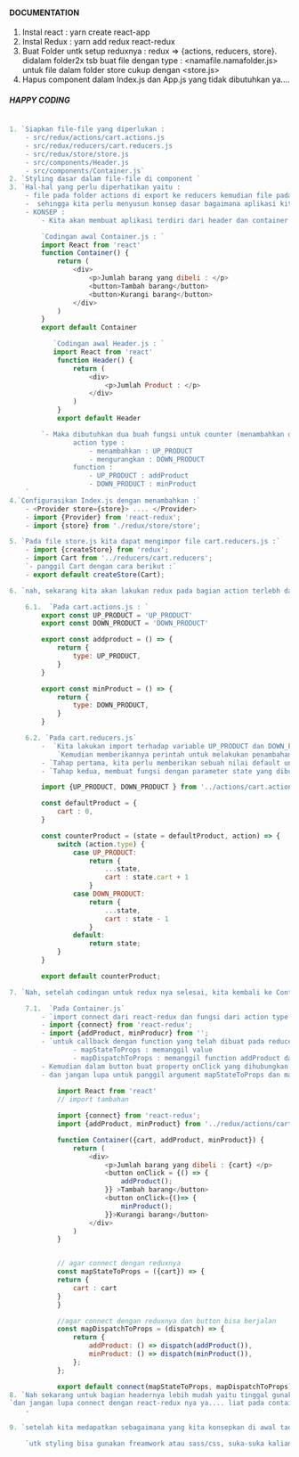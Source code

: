 <!-- This project was bootstrapped with [Create React App](https://github.com/facebook/create-react-app).

## Available Scripts

In the project directory, you can run:

### `yarn start`

Runs the app in the development mode.<br />
Open [http://localhost:3000](http://localhost:3000) to view it in the browser.

The page will reload if you make edits.<br />
You will also see any lint errors in the console.

### `yarn test`

Launches the test runner in the interactive watch mode.<br />
See the section about [running tests](https://facebook.github.io/create-react-app/docs/running-tests) for more information.

### `yarn build`

Builds the app for production to the `build` folder.<br />
It correctly bundles React in production mode and optimizes the build for the best performance.

The build is minified and the filenames include the hashes.<br />
Your app is ready to be deployed!

See the section about [deployment](https://facebook.github.io/create-react-app/docs/deployment) for more information.

### `yarn eject`

**Note: this is a one-way operation. Once you `eject`, you can’t go back!**

If you aren’t satisfied with the build tool and configuration choices, you can `eject` at any time. This command will remove the single build dependency from your project.

Instead, it will copy all the configuration files and the transitive dependencies (webpack, Babel, ESLint, etc) right into your project so you have full control over them. All of the commands except `eject` will still work, but they will point to the copied scripts so you can tweak them. At this point you’re on your own.

You don’t have to ever use `eject`. The curated feature set is suitable for small and middle deployments, and you shouldn’t feel obligated to use this feature. However we understand that this tool wouldn’t be useful if you couldn’t customize it when you are ready for it.

## Learn More

You can learn more in the [Create React App documentation](https://facebook.github.io/create-react-app/docs/getting-started).

To learn React, check out the [React documentation](https://reactjs.org/).

### Code Splitting

This section has moved here: https://facebook.github.io/create-react-app/docs/code-splitting

### Analyzing the Bundle Size

This section has moved here: https://facebook.github.io/create-react-app/docs/analyzing-the-bundle-size

### Making a Progressive Web App

This section has moved here: https://facebook.github.io/create-react-app/docs/making-a-progressive-web-app

### Advanced Configuration

This section has moved here: https://facebook.github.io/create-react-app/docs/advanced-configuration

### Deployment

This section has moved here: https://facebook.github.io/create-react-app/docs/deployment

### `yarn build` fails to minify

This section has moved here: https://facebook.github.io/create-react-app/docs/troubleshooting#npm-run-build-fails-to-minify -->

#### DOCUMENTATION

1. Instal react : yarn create react-app <nama app>
2. Instal Redux : yarn add redux react-redux
3. Buat Folder untk setup reduxnya : redux => {actions, reducers, store}. didalam folder2x tsb buat file dengan type : <namafile.namafolder.js> untuk file dalam folder store cukup dengan <store.js>
4. Hapus component dalam Index.js dan App.js yang tidak dibutuhkan ya....

##### HAPPY CODING <CART FUNCTION>

```js

1. `Siapkan file-file yang diperlukan :
    - src/redux/actions/cart.actions.js
    - src/redux/reducers/cart.reducers.js
    - src/redux/store/store.js
    - src/components/Header.js
    - src/components/Container.js`
2. `Styling dasar dalam file-file di component `
3. `Hal-hal yang perlu diperhatikan yaitu :
    - file pada folder actions di export ke reducers kemudian file pada reducer di export ke store
    -  sehingga kita perlu menyusun konsep dasar bagaimana aplikasi kita kan berjalan.
    - KONSEP :
        - Kita akan membuat aplikasi terdiri dari header dan container yang berisikan mengenai fungsi cart dimana ketika kita akan menambahkan jumlah barang pada bagian container secara otomatis akan tampil pada bagian header atau biasanya oada bagian wishlist. `

        `Codingan awal Container.js : `
        import React from 'react'
        function Container() {
            return (
                <div>
                    <p>Jumlah barang yang dibeli : </p>
                    <button>Tambah barang</button>
                    <button>Kurangi barang</button>
                </div>
            )
        }
        export default Container

           `Codingan awal Header.js : `
           import React from 'react'
            function Header() {
                return (
                    <div>
                        <p>Jumlah Product : </p>
                    </div>
                )
            }
            export default Header

        `- Maka dibutuhkan dua buah fungsi untuk counter (menambahkan dan mengurangkan) tapi untuk penguranganya tidak boleh minus ya...
                action type :
                    - menambahkan : UP_PRODUCT
                    - mengurangkan : DOWN_PRODUCT
                function :
                    - UP_PRODUCT : addProduct
                    - DOWN_PRODUCT : minProduct
    `
4.`Configurasikan Index.js dengan menambahkan :`
    - <Provider store={store}> .... </Provider>
    - import {Provider} from 'react-redux';
    - import {store} from './redux/store/store';

5. `Pada file store.js kita dapat mengimpor file cart.reducers.js :`
    - import {createStore} from 'redux';
    - import Cart from '../reducers/cart.reducers';
    `- panggil Cart dengan cara berikut :`
    - export default createStore(Cart);

6. `nah, sekarang kita akan lakukan redux pada bagian action terlebh dahulu kemudian pada reducernya... `

    6.1.  `Pada cart.actions.js : `
        export const UP_PRODUCT = 'UP_PRODUCT'
        export const DOWN_PRODUCT = 'DOWN_PRODUCT'

        export const addproduct = () => {
            return {
                type: UP_PRODUCT,
            }
        }

        export const minProduct = () => {
            return {
                type: DOWN_PRODUCT,
            }
        }

    6.2. `Pada cart.reducers.js`
        -  `Kita lakukan import terhadap variable UP_PRODUCT dan DOWN_PRODUCT`
            `Kemudian memberikannya perintah untuk melakukan penambahan atau penguranganya.`
        - `Tahap pertama, kita perlu memberikan sebuah nilai default untuk state yang dibuat `
        - `Tahap kedua, membuat fungsi dengan parameter state yang dibuat dan action didalamnya kita berikan condition (switch) berdasarkan dua case yang telah dibuat pada action  `

        import {UP_PRODUCT, DOWN_PRODUCT } from '../actions/cart.actions';

        const defaultProduct = {
            cart : 0,
        }

        const counterProduct = (state = defaultProduct, action) => {
            switch (action.type) {
                case UP_PRODUCT:
                    return {
                        ...state,
                        cart : state.cart + 1
                    }
                case DOWN_PRODUCT: 
                    return {    
                        ...state,
                        cart : state - 1
                    }
                default:
                    return state;
            }
        }

        export default counterProduct;

7. `Nah, setelah codingan untuk redux nya selesai, kita kembali ke Container.js dan Header.js untuk menyambungkan dengan redux (istilahanya : connect) `

    7.1.  `Pada Container.js`
        - `import connect dari react-redux dan fungsi dari action type pada cart.action.js`
        - import {connect} from 'react-redux';
        - import {addProduct, minProducr} from '';
        - `untuk callback dengan function yang telah dibuat pada reduce gunakan :
                - mapStateToProps : memanggil value  
                - mapDispatchToProps : memanggil function addProduct dan minProduct
        - Kemudian dalam button buat property onClick yang dihubungkan dengan function addProduct dan minProduct
        - dan jangan lupa untuk panggil argument mapStateToProps dan mapDispatchToProps dengan connect  sehingga : `
        
            import React from 'react'
            // import tambahan 

            import {connect} from 'react-redux';
            import {addProduct, minProduct} from '../redux/actions/cart.actions';

            function Container({cart, addProduct, minProduct}) {
                return (
                    <div>
                        <p>Jumlah barang yang dibeli : {cart} </p>
                        <button onClick = {() => {
                            addProduct();
                        }} >Tambah barang</button>
                        <button onClick={()=> {
                            minProduct();
                        }}>Kurangi barang</button>
                    </div>
                )
            }


            // agar connect dengan reduxnya
            const mapStateToProps = ({cart}) => {
            return {
                cart : cart
            }
            }

            //agar connect dengan reduxnya dan button bisa berjalan
            const mapDispatchToProps = (dispatch) => {
                return {
                    addProduct: () => dispatch(addProduct()),
                    minProduct: () => dispatch(minProduct()),
                };
            };

            export default connect(mapStateToProps, mapDispatchToProps) (Container)
8. `Nah sekarang untuk bagian headernya lebih mudah yaitu tinggal gunakan mapStateToProps untuk memanggil nilainya` '\n\n'
`dan jangan lupa connect dengan react-redux nya ya.... liat pada container, kalo bingung.....`
    - 

9. `setelah kita medapatkan sebagaimana yang kita konsepkan di awal tadi... langkah berikutnya adalah styling` 

    `utk styling bisa gunakan freamwork atau sass/css, suka-suka kalian saja sih, klo saya lebh suka pake material UI.`